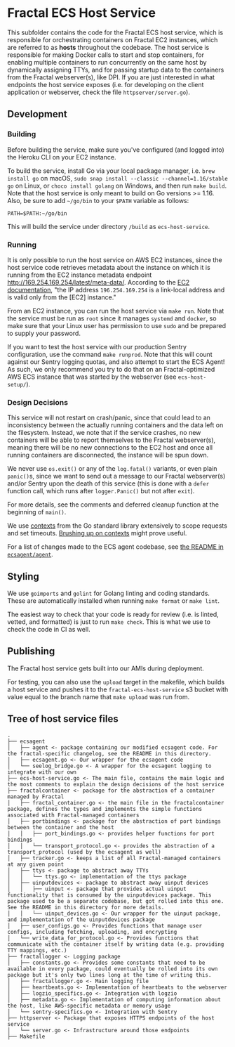 # Fractal ECS Host Service

This subfolder contains the code for the Fractal ECS host service, which is responsible for orchestrating containers on Fractal EC2 instances, which are referred to as **hosts** throughout the codebase. The host service is responsible for making Docker calls to start and stop containers, for enabling multiple containers to run concurrently on the same host by dynamically assigning TTYs, and for passing startup data to the containers from the Fractal webserver(s), like DPI. If you are just interested in what endpoints the host service exposes (i.e. for developing on the client application or webserver, check the file `httpserver/server.go`).

## Development

### Building

Before building the service, make sure you've configured (and logged into) the Heroku CLI on your EC2 instance.

To build the service, install Go via your local package manager, i.e. `brew install go` on macOS, `sudo snap install --classic --channel=1.16/stable go` on Linux, or `choco install golang` on Windows, and then run `make build`. Note that the host service is only meant to build on Go versions >= 1.16. Also, be sure to add `~/go/bin` to your `$PATH` variable as follows:

```shell
PATH=$PATH:~/go/bin
```

This will build the service under directory `/build` as `ecs-host-service`.

### Running

It is only possible to run the host service on AWS EC2 instances, since the host service code retrieves metadata about the instance on which it is running from the EC2 instance metadata endpoint <http://169.254.169.254/latest/meta-data/>. According to the [EC2 documentation](https://docs.aws.amazon.com/AWSEC2/latest/UserGuide/instancedata-data-retrieval.html), "the IP address `196.254.169.254` is a link-local address and is valid only from the [EC2] instance."

From an EC2 instance, you can run the host service via `make run`. Note that the service must be run as `root` since it manages `systemd` and `docker`, so make sure that your Linux user has permission to use `sudo` and be prepared to supply your password.

If you want to test the host service with our production Sentry configuration, use the command `make runprod`. Note that this will count against our Sentry logging quotas, and also attempt to start the ECS Agent! As such, we only recommend you try to do that on an Fractal-optimized AWS ECS instance that was started by the webserver (see `ecs-host-setup/`).

### Design Decisions

This service will not restart on crash/panic, since that could lead to an inconsistency between the actually running containers and the data left on the filesystem. Instead, we note that if the service crashes, no new containers will be able to report themselves to the Fractal webserver(s), meaning there will be no new connections to the EC2 host and once all running containers are disconnected, the instance will be spun down.

We never use `os.exit()` or any of the `log.fatal()` variants, or even plain `panic()`s, since we want to send out a message to our Fractal webserver(s) and/or Sentry upon the death of this service (this is done with a `defer` function call, which runs after `logger.Panic()` but not after `exit`).

For more details, see the comments and deferred cleanup function at the beginning of `main()`.

We use [contexts](https://golang.org/pkg/context/) from the Go standard library extensively to scope requests and set timeouts. [Brushing up on contexts](https://blog.golang.org/context) might prove useful.

For a list of changes made to the ECS agent codebase, see [the README in `ecsagent/agent`](./ecsagent/agent/README.md).

## Styling

We use `goimports` and `golint` for Golang linting and coding standards. These are automatically installed when running `make format` or `make lint`.

The easiest way to check that your code is ready for review (i.e. is linted, vetted, and formatted) is just to run `make check`. This is what we use to check the code in CI as well.

## Publishing

The Fractal host service gets built into our AMIs during deployment.

For testing, you can also use the `upload` target in the makefile, which builds a host service and pushes it to the `fractal-ecs-host-service` s3 bucket with value equal to the branch name that `make upload` was run from.

## Tree of host service files

```tree
.
├── ecsagent
│   ├── agent <- package containing our modified ecsagent code. For the fractal-specific changelog, see the README in this directory.
│   ├── ecsagent.go <- Our wrapper for the ecsagent code
│   └── seelog_bridge.go <- A wrapper for the ecsagent logging to integrate with our own
├── ecs-host-service.go <- The main file, contains the main logic and the most comments to explain the design decisions of the host service
├── fractalcontainer <- package for the abstraction of a container managed by Fractal
│   ├── fractal_container.go <- the main file in the fractalcontainer package, defines the types and implements the simple functions associated with Fractal-managed containers
│   ├── portbindings <- package for the abstraction of port bindings between the container and the host
│   │   ├── port_bindings.go <- provides helper functions for port bindings
│   │   └── transport_protocol.go <- provides the abstraction of a transport_protocol (used by the ecsagent as well)
│   ├── tracker.go <- keeps a list of all Fractal-managed containers at any given point
│   ├── ttys <- package to abstract away TTYs
│   │   └── ttys.go <- implementation of the ttys package
│   ├── uinputdevices <- package to abstract away uinput devices
│   │   ├── uinput <- package that provides actual uinput functionality that is consumed by the uinputdevices package. This package used to be a separate codebase, but got rolled into this one. See the README in this directory for more details.
│   │   └── uinput_devices.go <- Our wrapper for the uinput package, and implementation of the uinputdevices package
│   ├── user_configs.go <- Provides functions that manage user configs, including fetching, uploading, and encrypting
│   └── write_data_for_protocol.go <- Provides functions that communicate with the container itself by writing data (e.g. providing TTY mappings, etc.)
├── fractallogger <- Logging package
│   ├── constants.go <- Provides some constants that need to be available in every package, could eventually be rolled into its own package but it's only two lines long at the time of writing this.
│   ├── fractallogger.go <- Main logging file
│   ├── heartbeats.go <- Implementation of heartbeats to the webserver
│   ├── logzio_specifics.go <- Integration with logzio
│   ├── metadata.go <- Implementation of computing information about the host, like AWS-specific metadata or memory usage
│   └── sentry-specifics.go <- Integration with Sentry
├── httpserver <- Package that exposes HTTPS endpoints of the host service
│   └── server.go <- Infrastructure around those endpoints
├── Makefile
```
